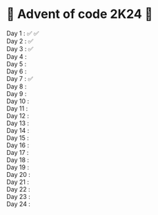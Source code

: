 <h1>🎄 Advent of code 2K24 🎄</h1>

Day 1  : ✅ ✅ <br>
Day 2  : ✅ <br>
Day 3  : ✅ <br>
Day 4  : <br>
Day 5  : <br>
Day 6  : <br>
Day 7  : ✅ <br>
Day 8  : <br>
Day 9  : <br>
Day 10 : <br>
Day 11 : <br>
Day 12 : <br>
Day 13 : <br>
Day 14 : <br>
Day 15 : <br>
Day 16 : <br>
Day 17 : <br>
Day 18 : <br>
Day 19 : <br>
Day 20 : <br>
Day 21 : <br>
Day 22 : <br>
Day 23 : <br>
Day 24 : <br>
